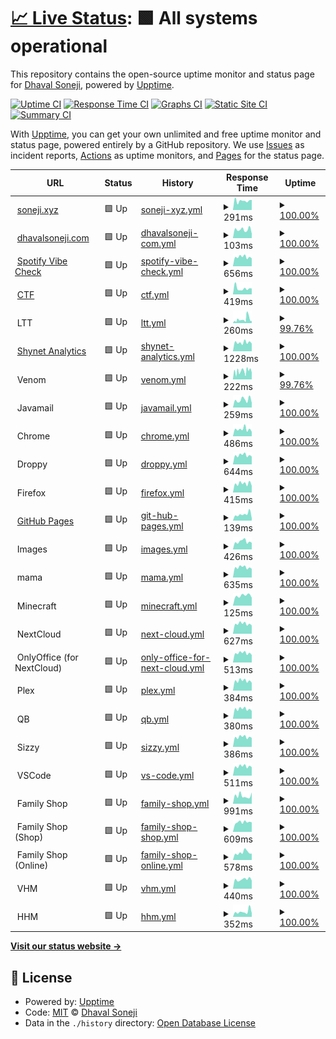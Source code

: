 # [📈 Live Status](https://uptime.soneji.xyz): <!--live status--> **🟩 All systems operational**

This repository contains the open-source uptime monitor and status page for [Dhaval Soneji](https://soneji.xyz), powered by [Upptime](https://github.com/upptime/upptime).

[![Uptime CI](https://github.com/soneji/upptime/workflows/Uptime%20CI/badge.svg)](https://github.com/soneji/uptime/actions?query=workflow%3A%22Uptime+CI%22)
[![Response Time CI](https://github.com/soneji/upptime/workflows/Response%20Time%20CI/badge.svg)](https://github.com/soneji/uptime/actions?query=workflow%3A%22Response+Time+CI%22)
[![Graphs CI](https://github.com/soneji/upptime/workflows/Graphs%20CI/badge.svg)](https://github.com/soneji/uptime/actions?query=workflow%3A%22Graphs+CI%22)
[![Static Site CI](https://github.com/soneji/upptime/workflows/Static%20Site%20CI/badge.svg)](https://github.com/soneji/uptime/actions?query=workflow%3A%22Static+Site+CI%22)
[![Summary CI](https://github.com/soneji/upptime/workflows/Summary%20CI/badge.svg)](https://github.com/soneji/uptime/actions?query=workflow%3A%22Summary+CI%22)

With [Upptime](https://upptime.js.org), you can get your own unlimited and free uptime monitor and status page, powered entirely by a GitHub repository. We use [Issues](https://github.com/soneji/upptime/issues) as incident reports, [Actions](https://github.com/soneji/upptime/actions) as uptime monitors, and [Pages](https://uptime.soneji.xyz) for the status page.

<!--start: status pages-->
<!-- This summary is generated by Upptime (https://github.com/upptime/upptime) -->
<!-- Do not edit this manually, your changes will be overwritten -->
<!-- prettier-ignore -->
| URL | Status | History | Response Time | Uptime |
| --- | ------ | ------- | ------------- | ------ |
| <img alt="" src="https://favicons.githubusercontent.com/null" height="13"> [soneji.xyz](soneji.xyz) | 🟩 Up | [soneji-xyz.yml](https://github.com/soneji/uptime/commits/HEAD/history/soneji-xyz.yml) | <details><summary><img alt="Response time graph" src="./graphs/soneji-xyz/response-time-week.png" height="20"> 291ms</summary><br><a href="https://uptime.soneji.xyz/history/soneji-xyz"><img alt="Response time 282" src="https://img.shields.io/endpoint?url=https%3A%2F%2Fraw.githubusercontent.com%2Fsoneji%2Fuptime%2FHEAD%2Fapi%2Fsoneji-xyz%2Fresponse-time.json"></a><br><a href="https://uptime.soneji.xyz/history/soneji-xyz"><img alt="24-hour response time 318" src="https://img.shields.io/endpoint?url=https%3A%2F%2Fraw.githubusercontent.com%2Fsoneji%2Fuptime%2FHEAD%2Fapi%2Fsoneji-xyz%2Fresponse-time-day.json"></a><br><a href="https://uptime.soneji.xyz/history/soneji-xyz"><img alt="7-day response time 291" src="https://img.shields.io/endpoint?url=https%3A%2F%2Fraw.githubusercontent.com%2Fsoneji%2Fuptime%2FHEAD%2Fapi%2Fsoneji-xyz%2Fresponse-time-week.json"></a><br><a href="https://uptime.soneji.xyz/history/soneji-xyz"><img alt="30-day response time 299" src="https://img.shields.io/endpoint?url=https%3A%2F%2Fraw.githubusercontent.com%2Fsoneji%2Fuptime%2FHEAD%2Fapi%2Fsoneji-xyz%2Fresponse-time-month.json"></a><br><a href="https://uptime.soneji.xyz/history/soneji-xyz"><img alt="1-year response time 282" src="https://img.shields.io/endpoint?url=https%3A%2F%2Fraw.githubusercontent.com%2Fsoneji%2Fuptime%2FHEAD%2Fapi%2Fsoneji-xyz%2Fresponse-time-year.json"></a></details> | <details><summary><a href="https://uptime.soneji.xyz/history/soneji-xyz">100.00%</a></summary><a href="https://uptime.soneji.xyz/history/soneji-xyz"><img alt="All-time uptime 99.99%" src="https://img.shields.io/endpoint?url=https%3A%2F%2Fraw.githubusercontent.com%2Fsoneji%2Fuptime%2FHEAD%2Fapi%2Fsoneji-xyz%2Fuptime.json"></a><br><a href="https://uptime.soneji.xyz/history/soneji-xyz"><img alt="24-hour uptime 100.00%" src="https://img.shields.io/endpoint?url=https%3A%2F%2Fraw.githubusercontent.com%2Fsoneji%2Fuptime%2FHEAD%2Fapi%2Fsoneji-xyz%2Fuptime-day.json"></a><br><a href="https://uptime.soneji.xyz/history/soneji-xyz"><img alt="7-day uptime 100.00%" src="https://img.shields.io/endpoint?url=https%3A%2F%2Fraw.githubusercontent.com%2Fsoneji%2Fuptime%2FHEAD%2Fapi%2Fsoneji-xyz%2Fuptime-week.json"></a><br><a href="https://uptime.soneji.xyz/history/soneji-xyz"><img alt="30-day uptime 100.00%" src="https://img.shields.io/endpoint?url=https%3A%2F%2Fraw.githubusercontent.com%2Fsoneji%2Fuptime%2FHEAD%2Fapi%2Fsoneji-xyz%2Fuptime-month.json"></a><br><a href="https://uptime.soneji.xyz/history/soneji-xyz"><img alt="1-year uptime 99.99%" src="https://img.shields.io/endpoint?url=https%3A%2F%2Fraw.githubusercontent.com%2Fsoneji%2Fuptime%2FHEAD%2Fapi%2Fsoneji-xyz%2Fuptime-year.json"></a></details>
| <img alt="" src="https://favicons.githubusercontent.com/null" height="13"> [dhavalsoneji.com](dhavalsoneji.com) | 🟩 Up | [dhavalsoneji-com.yml](https://github.com/soneji/uptime/commits/HEAD/history/dhavalsoneji-com.yml) | <details><summary><img alt="Response time graph" src="./graphs/dhavalsoneji-com/response-time-week.png" height="20"> 103ms</summary><br><a href="https://uptime.soneji.xyz/history/dhavalsoneji-com"><img alt="Response time 109" src="https://img.shields.io/endpoint?url=https%3A%2F%2Fraw.githubusercontent.com%2Fsoneji%2Fuptime%2FHEAD%2Fapi%2Fdhavalsoneji-com%2Fresponse-time.json"></a><br><a href="https://uptime.soneji.xyz/history/dhavalsoneji-com"><img alt="24-hour response time 54" src="https://img.shields.io/endpoint?url=https%3A%2F%2Fraw.githubusercontent.com%2Fsoneji%2Fuptime%2FHEAD%2Fapi%2Fdhavalsoneji-com%2Fresponse-time-day.json"></a><br><a href="https://uptime.soneji.xyz/history/dhavalsoneji-com"><img alt="7-day response time 103" src="https://img.shields.io/endpoint?url=https%3A%2F%2Fraw.githubusercontent.com%2Fsoneji%2Fuptime%2FHEAD%2Fapi%2Fdhavalsoneji-com%2Fresponse-time-week.json"></a><br><a href="https://uptime.soneji.xyz/history/dhavalsoneji-com"><img alt="30-day response time 99" src="https://img.shields.io/endpoint?url=https%3A%2F%2Fraw.githubusercontent.com%2Fsoneji%2Fuptime%2FHEAD%2Fapi%2Fdhavalsoneji-com%2Fresponse-time-month.json"></a><br><a href="https://uptime.soneji.xyz/history/dhavalsoneji-com"><img alt="1-year response time 109" src="https://img.shields.io/endpoint?url=https%3A%2F%2Fraw.githubusercontent.com%2Fsoneji%2Fuptime%2FHEAD%2Fapi%2Fdhavalsoneji-com%2Fresponse-time-year.json"></a></details> | <details><summary><a href="https://uptime.soneji.xyz/history/dhavalsoneji-com">100.00%</a></summary><a href="https://uptime.soneji.xyz/history/dhavalsoneji-com"><img alt="All-time uptime 99.99%" src="https://img.shields.io/endpoint?url=https%3A%2F%2Fraw.githubusercontent.com%2Fsoneji%2Fuptime%2FHEAD%2Fapi%2Fdhavalsoneji-com%2Fuptime.json"></a><br><a href="https://uptime.soneji.xyz/history/dhavalsoneji-com"><img alt="24-hour uptime 100.00%" src="https://img.shields.io/endpoint?url=https%3A%2F%2Fraw.githubusercontent.com%2Fsoneji%2Fuptime%2FHEAD%2Fapi%2Fdhavalsoneji-com%2Fuptime-day.json"></a><br><a href="https://uptime.soneji.xyz/history/dhavalsoneji-com"><img alt="7-day uptime 100.00%" src="https://img.shields.io/endpoint?url=https%3A%2F%2Fraw.githubusercontent.com%2Fsoneji%2Fuptime%2FHEAD%2Fapi%2Fdhavalsoneji-com%2Fuptime-week.json"></a><br><a href="https://uptime.soneji.xyz/history/dhavalsoneji-com"><img alt="30-day uptime 100.00%" src="https://img.shields.io/endpoint?url=https%3A%2F%2Fraw.githubusercontent.com%2Fsoneji%2Fuptime%2FHEAD%2Fapi%2Fdhavalsoneji-com%2Fuptime-month.json"></a><br><a href="https://uptime.soneji.xyz/history/dhavalsoneji-com"><img alt="1-year uptime 99.99%" src="https://img.shields.io/endpoint?url=https%3A%2F%2Fraw.githubusercontent.com%2Fsoneji%2Fuptime%2FHEAD%2Fapi%2Fdhavalsoneji-com%2Fuptime-year.json"></a></details>
| <img alt="" src="https://favicons.githubusercontent.com/null" height="13"> [Spotify Vibe Check](spotify-vibe-check.soneji.xyz) | 🟩 Up | [spotify-vibe-check.yml](https://github.com/soneji/uptime/commits/HEAD/history/spotify-vibe-check.yml) | <details><summary><img alt="Response time graph" src="./graphs/spotify-vibe-check/response-time-week.png" height="20"> 656ms</summary><br><a href="https://uptime.soneji.xyz/history/spotify-vibe-check"><img alt="Response time 596" src="https://img.shields.io/endpoint?url=https%3A%2F%2Fraw.githubusercontent.com%2Fsoneji%2Fuptime%2FHEAD%2Fapi%2Fspotify-vibe-check%2Fresponse-time.json"></a><br><a href="https://uptime.soneji.xyz/history/spotify-vibe-check"><img alt="24-hour response time 556" src="https://img.shields.io/endpoint?url=https%3A%2F%2Fraw.githubusercontent.com%2Fsoneji%2Fuptime%2FHEAD%2Fapi%2Fspotify-vibe-check%2Fresponse-time-day.json"></a><br><a href="https://uptime.soneji.xyz/history/spotify-vibe-check"><img alt="7-day response time 656" src="https://img.shields.io/endpoint?url=https%3A%2F%2Fraw.githubusercontent.com%2Fsoneji%2Fuptime%2FHEAD%2Fapi%2Fspotify-vibe-check%2Fresponse-time-week.json"></a><br><a href="https://uptime.soneji.xyz/history/spotify-vibe-check"><img alt="30-day response time 617" src="https://img.shields.io/endpoint?url=https%3A%2F%2Fraw.githubusercontent.com%2Fsoneji%2Fuptime%2FHEAD%2Fapi%2Fspotify-vibe-check%2Fresponse-time-month.json"></a><br><a href="https://uptime.soneji.xyz/history/spotify-vibe-check"><img alt="1-year response time 596" src="https://img.shields.io/endpoint?url=https%3A%2F%2Fraw.githubusercontent.com%2Fsoneji%2Fuptime%2FHEAD%2Fapi%2Fspotify-vibe-check%2Fresponse-time-year.json"></a></details> | <details><summary><a href="https://uptime.soneji.xyz/history/spotify-vibe-check">100.00%</a></summary><a href="https://uptime.soneji.xyz/history/spotify-vibe-check"><img alt="All-time uptime 100.00%" src="https://img.shields.io/endpoint?url=https%3A%2F%2Fraw.githubusercontent.com%2Fsoneji%2Fuptime%2FHEAD%2Fapi%2Fspotify-vibe-check%2Fuptime.json"></a><br><a href="https://uptime.soneji.xyz/history/spotify-vibe-check"><img alt="24-hour uptime 100.00%" src="https://img.shields.io/endpoint?url=https%3A%2F%2Fraw.githubusercontent.com%2Fsoneji%2Fuptime%2FHEAD%2Fapi%2Fspotify-vibe-check%2Fuptime-day.json"></a><br><a href="https://uptime.soneji.xyz/history/spotify-vibe-check"><img alt="7-day uptime 100.00%" src="https://img.shields.io/endpoint?url=https%3A%2F%2Fraw.githubusercontent.com%2Fsoneji%2Fuptime%2FHEAD%2Fapi%2Fspotify-vibe-check%2Fuptime-week.json"></a><br><a href="https://uptime.soneji.xyz/history/spotify-vibe-check"><img alt="30-day uptime 100.00%" src="https://img.shields.io/endpoint?url=https%3A%2F%2Fraw.githubusercontent.com%2Fsoneji%2Fuptime%2FHEAD%2Fapi%2Fspotify-vibe-check%2Fuptime-month.json"></a><br><a href="https://uptime.soneji.xyz/history/spotify-vibe-check"><img alt="1-year uptime 100.00%" src="https://img.shields.io/endpoint?url=https%3A%2F%2Fraw.githubusercontent.com%2Fsoneji%2Fuptime%2FHEAD%2Fapi%2Fspotify-vibe-check%2Fuptime-year.json"></a></details>
| <img alt="" src="https://favicons.githubusercontent.com/piratecloud.tk" height="13"> [CTF](https://piratecloud.tk) | 🟩 Up | [ctf.yml](https://github.com/soneji/uptime/commits/HEAD/history/ctf.yml) | <details><summary><img alt="Response time graph" src="./graphs/ctf/response-time-week.png" height="20"> 419ms</summary><br><a href="https://uptime.soneji.xyz/history/ctf"><img alt="Response time 331" src="https://img.shields.io/endpoint?url=https%3A%2F%2Fraw.githubusercontent.com%2Fsoneji%2Fuptime%2FHEAD%2Fapi%2Fctf%2Fresponse-time.json"></a><br><a href="https://uptime.soneji.xyz/history/ctf"><img alt="24-hour response time 412" src="https://img.shields.io/endpoint?url=https%3A%2F%2Fraw.githubusercontent.com%2Fsoneji%2Fuptime%2FHEAD%2Fapi%2Fctf%2Fresponse-time-day.json"></a><br><a href="https://uptime.soneji.xyz/history/ctf"><img alt="7-day response time 419" src="https://img.shields.io/endpoint?url=https%3A%2F%2Fraw.githubusercontent.com%2Fsoneji%2Fuptime%2FHEAD%2Fapi%2Fctf%2Fresponse-time-week.json"></a><br><a href="https://uptime.soneji.xyz/history/ctf"><img alt="30-day response time 557" src="https://img.shields.io/endpoint?url=https%3A%2F%2Fraw.githubusercontent.com%2Fsoneji%2Fuptime%2FHEAD%2Fapi%2Fctf%2Fresponse-time-month.json"></a><br><a href="https://uptime.soneji.xyz/history/ctf"><img alt="1-year response time 331" src="https://img.shields.io/endpoint?url=https%3A%2F%2Fraw.githubusercontent.com%2Fsoneji%2Fuptime%2FHEAD%2Fapi%2Fctf%2Fresponse-time-year.json"></a></details> | <details><summary><a href="https://uptime.soneji.xyz/history/ctf">100.00%</a></summary><a href="https://uptime.soneji.xyz/history/ctf"><img alt="All-time uptime 99.98%" src="https://img.shields.io/endpoint?url=https%3A%2F%2Fraw.githubusercontent.com%2Fsoneji%2Fuptime%2FHEAD%2Fapi%2Fctf%2Fuptime.json"></a><br><a href="https://uptime.soneji.xyz/history/ctf"><img alt="24-hour uptime 100.00%" src="https://img.shields.io/endpoint?url=https%3A%2F%2Fraw.githubusercontent.com%2Fsoneji%2Fuptime%2FHEAD%2Fapi%2Fctf%2Fuptime-day.json"></a><br><a href="https://uptime.soneji.xyz/history/ctf"><img alt="7-day uptime 100.00%" src="https://img.shields.io/endpoint?url=https%3A%2F%2Fraw.githubusercontent.com%2Fsoneji%2Fuptime%2FHEAD%2Fapi%2Fctf%2Fuptime-week.json"></a><br><a href="https://uptime.soneji.xyz/history/ctf"><img alt="30-day uptime 99.88%" src="https://img.shields.io/endpoint?url=https%3A%2F%2Fraw.githubusercontent.com%2Fsoneji%2Fuptime%2FHEAD%2Fapi%2Fctf%2Fuptime-month.json"></a><br><a href="https://uptime.soneji.xyz/history/ctf"><img alt="1-year uptime 99.98%" src="https://img.shields.io/endpoint?url=https%3A%2F%2Fraw.githubusercontent.com%2Fsoneji%2Fuptime%2FHEAD%2Fapi%2Fctf%2Fuptime-year.json"></a></details>
| <img alt="" src="https://favicons.githubusercontent.com/null" height="13"> LTT | 🟩 Up | [ltt.yml](https://github.com/soneji/uptime/commits/HEAD/history/ltt.yml) | <details><summary><img alt="Response time graph" src="./graphs/ltt/response-time-week.png" height="20"> 260ms</summary><br><a href="https://uptime.soneji.xyz/history/ltt"><img alt="Response time 394" src="https://img.shields.io/endpoint?url=https%3A%2F%2Fraw.githubusercontent.com%2Fsoneji%2Fuptime%2FHEAD%2Fapi%2Fltt%2Fresponse-time.json"></a><br><a href="https://uptime.soneji.xyz/history/ltt"><img alt="24-hour response time 153" src="https://img.shields.io/endpoint?url=https%3A%2F%2Fraw.githubusercontent.com%2Fsoneji%2Fuptime%2FHEAD%2Fapi%2Fltt%2Fresponse-time-day.json"></a><br><a href="https://uptime.soneji.xyz/history/ltt"><img alt="7-day response time 260" src="https://img.shields.io/endpoint?url=https%3A%2F%2Fraw.githubusercontent.com%2Fsoneji%2Fuptime%2FHEAD%2Fapi%2Fltt%2Fresponse-time-week.json"></a><br><a href="https://uptime.soneji.xyz/history/ltt"><img alt="30-day response time 320" src="https://img.shields.io/endpoint?url=https%3A%2F%2Fraw.githubusercontent.com%2Fsoneji%2Fuptime%2FHEAD%2Fapi%2Fltt%2Fresponse-time-month.json"></a><br><a href="https://uptime.soneji.xyz/history/ltt"><img alt="1-year response time 394" src="https://img.shields.io/endpoint?url=https%3A%2F%2Fraw.githubusercontent.com%2Fsoneji%2Fuptime%2FHEAD%2Fapi%2Fltt%2Fresponse-time-year.json"></a></details> | <details><summary><a href="https://uptime.soneji.xyz/history/ltt">99.76%</a></summary><a href="https://uptime.soneji.xyz/history/ltt"><img alt="All-time uptime 99.97%" src="https://img.shields.io/endpoint?url=https%3A%2F%2Fraw.githubusercontent.com%2Fsoneji%2Fuptime%2FHEAD%2Fapi%2Fltt%2Fuptime.json"></a><br><a href="https://uptime.soneji.xyz/history/ltt"><img alt="24-hour uptime 100.00%" src="https://img.shields.io/endpoint?url=https%3A%2F%2Fraw.githubusercontent.com%2Fsoneji%2Fuptime%2FHEAD%2Fapi%2Fltt%2Fuptime-day.json"></a><br><a href="https://uptime.soneji.xyz/history/ltt"><img alt="7-day uptime 99.76%" src="https://img.shields.io/endpoint?url=https%3A%2F%2Fraw.githubusercontent.com%2Fsoneji%2Fuptime%2FHEAD%2Fapi%2Fltt%2Fuptime-week.json"></a><br><a href="https://uptime.soneji.xyz/history/ltt"><img alt="30-day uptime 99.95%" src="https://img.shields.io/endpoint?url=https%3A%2F%2Fraw.githubusercontent.com%2Fsoneji%2Fuptime%2FHEAD%2Fapi%2Fltt%2Fuptime-month.json"></a><br><a href="https://uptime.soneji.xyz/history/ltt"><img alt="1-year uptime 99.97%" src="https://img.shields.io/endpoint?url=https%3A%2F%2Fraw.githubusercontent.com%2Fsoneji%2Fuptime%2FHEAD%2Fapi%2Fltt%2Fuptime-year.json"></a></details>
| <img alt="" src="https://favicons.githubusercontent.com/shynetanalytics.com" height="13"> [Shynet Analytics](https://shynetanalytics.com) | 🟩 Up | [shynet-analytics.yml](https://github.com/soneji/uptime/commits/HEAD/history/shynet-analytics.yml) | <details><summary><img alt="Response time graph" src="./graphs/shynet-analytics/response-time-week.png" height="20"> 1228ms</summary><br><a href="https://uptime.soneji.xyz/history/shynet-analytics"><img alt="Response time 1084" src="https://img.shields.io/endpoint?url=https%3A%2F%2Fraw.githubusercontent.com%2Fsoneji%2Fuptime%2FHEAD%2Fapi%2Fshynet-analytics%2Fresponse-time.json"></a><br><a href="https://uptime.soneji.xyz/history/shynet-analytics"><img alt="24-hour response time 1074" src="https://img.shields.io/endpoint?url=https%3A%2F%2Fraw.githubusercontent.com%2Fsoneji%2Fuptime%2FHEAD%2Fapi%2Fshynet-analytics%2Fresponse-time-day.json"></a><br><a href="https://uptime.soneji.xyz/history/shynet-analytics"><img alt="7-day response time 1228" src="https://img.shields.io/endpoint?url=https%3A%2F%2Fraw.githubusercontent.com%2Fsoneji%2Fuptime%2FHEAD%2Fapi%2Fshynet-analytics%2Fresponse-time-week.json"></a><br><a href="https://uptime.soneji.xyz/history/shynet-analytics"><img alt="30-day response time 1133" src="https://img.shields.io/endpoint?url=https%3A%2F%2Fraw.githubusercontent.com%2Fsoneji%2Fuptime%2FHEAD%2Fapi%2Fshynet-analytics%2Fresponse-time-month.json"></a><br><a href="https://uptime.soneji.xyz/history/shynet-analytics"><img alt="1-year response time 1084" src="https://img.shields.io/endpoint?url=https%3A%2F%2Fraw.githubusercontent.com%2Fsoneji%2Fuptime%2FHEAD%2Fapi%2Fshynet-analytics%2Fresponse-time-year.json"></a></details> | <details><summary><a href="https://uptime.soneji.xyz/history/shynet-analytics">100.00%</a></summary><a href="https://uptime.soneji.xyz/history/shynet-analytics"><img alt="All-time uptime 99.95%" src="https://img.shields.io/endpoint?url=https%3A%2F%2Fraw.githubusercontent.com%2Fsoneji%2Fuptime%2FHEAD%2Fapi%2Fshynet-analytics%2Fuptime.json"></a><br><a href="https://uptime.soneji.xyz/history/shynet-analytics"><img alt="24-hour uptime 100.00%" src="https://img.shields.io/endpoint?url=https%3A%2F%2Fraw.githubusercontent.com%2Fsoneji%2Fuptime%2FHEAD%2Fapi%2Fshynet-analytics%2Fuptime-day.json"></a><br><a href="https://uptime.soneji.xyz/history/shynet-analytics"><img alt="7-day uptime 100.00%" src="https://img.shields.io/endpoint?url=https%3A%2F%2Fraw.githubusercontent.com%2Fsoneji%2Fuptime%2FHEAD%2Fapi%2Fshynet-analytics%2Fuptime-week.json"></a><br><a href="https://uptime.soneji.xyz/history/shynet-analytics"><img alt="30-day uptime 99.72%" src="https://img.shields.io/endpoint?url=https%3A%2F%2Fraw.githubusercontent.com%2Fsoneji%2Fuptime%2FHEAD%2Fapi%2Fshynet-analytics%2Fuptime-month.json"></a><br><a href="https://uptime.soneji.xyz/history/shynet-analytics"><img alt="1-year uptime 99.95%" src="https://img.shields.io/endpoint?url=https%3A%2F%2Fraw.githubusercontent.com%2Fsoneji%2Fuptime%2FHEAD%2Fapi%2Fshynet-analytics%2Fuptime-year.json"></a></details>
| <img alt="" src="https://favicons.githubusercontent.com/null" height="13"> Venom | 🟩 Up | [venom.yml](https://github.com/soneji/uptime/commits/HEAD/history/venom.yml) | <details><summary><img alt="Response time graph" src="./graphs/venom/response-time-week.png" height="20"> 222ms</summary><br><a href="https://uptime.soneji.xyz/history/venom"><img alt="Response time 188" src="https://img.shields.io/endpoint?url=https%3A%2F%2Fraw.githubusercontent.com%2Fsoneji%2Fuptime%2FHEAD%2Fapi%2Fvenom%2Fresponse-time.json"></a><br><a href="https://uptime.soneji.xyz/history/venom"><img alt="24-hour response time 188" src="https://img.shields.io/endpoint?url=https%3A%2F%2Fraw.githubusercontent.com%2Fsoneji%2Fuptime%2FHEAD%2Fapi%2Fvenom%2Fresponse-time-day.json"></a><br><a href="https://uptime.soneji.xyz/history/venom"><img alt="7-day response time 222" src="https://img.shields.io/endpoint?url=https%3A%2F%2Fraw.githubusercontent.com%2Fsoneji%2Fuptime%2FHEAD%2Fapi%2Fvenom%2Fresponse-time-week.json"></a><br><a href="https://uptime.soneji.xyz/history/venom"><img alt="30-day response time 221" src="https://img.shields.io/endpoint?url=https%3A%2F%2Fraw.githubusercontent.com%2Fsoneji%2Fuptime%2FHEAD%2Fapi%2Fvenom%2Fresponse-time-month.json"></a><br><a href="https://uptime.soneji.xyz/history/venom"><img alt="1-year response time 188" src="https://img.shields.io/endpoint?url=https%3A%2F%2Fraw.githubusercontent.com%2Fsoneji%2Fuptime%2FHEAD%2Fapi%2Fvenom%2Fresponse-time-year.json"></a></details> | <details><summary><a href="https://uptime.soneji.xyz/history/venom">99.76%</a></summary><a href="https://uptime.soneji.xyz/history/venom"><img alt="All-time uptime 99.99%" src="https://img.shields.io/endpoint?url=https%3A%2F%2Fraw.githubusercontent.com%2Fsoneji%2Fuptime%2FHEAD%2Fapi%2Fvenom%2Fuptime.json"></a><br><a href="https://uptime.soneji.xyz/history/venom"><img alt="24-hour uptime 100.00%" src="https://img.shields.io/endpoint?url=https%3A%2F%2Fraw.githubusercontent.com%2Fsoneji%2Fuptime%2FHEAD%2Fapi%2Fvenom%2Fuptime-day.json"></a><br><a href="https://uptime.soneji.xyz/history/venom"><img alt="7-day uptime 99.76%" src="https://img.shields.io/endpoint?url=https%3A%2F%2Fraw.githubusercontent.com%2Fsoneji%2Fuptime%2FHEAD%2Fapi%2Fvenom%2Fuptime-week.json"></a><br><a href="https://uptime.soneji.xyz/history/venom"><img alt="30-day uptime 99.95%" src="https://img.shields.io/endpoint?url=https%3A%2F%2Fraw.githubusercontent.com%2Fsoneji%2Fuptime%2FHEAD%2Fapi%2Fvenom%2Fuptime-month.json"></a><br><a href="https://uptime.soneji.xyz/history/venom"><img alt="1-year uptime 99.99%" src="https://img.shields.io/endpoint?url=https%3A%2F%2Fraw.githubusercontent.com%2Fsoneji%2Fuptime%2FHEAD%2Fapi%2Fvenom%2Fuptime-year.json"></a></details>
| <img alt="" src="https://favicons.githubusercontent.com/null" height="13"> Javamail | 🟩 Up | [javamail.yml](https://github.com/soneji/uptime/commits/HEAD/history/javamail.yml) | <details><summary><img alt="Response time graph" src="./graphs/javamail/response-time-week.png" height="20"> 259ms</summary><br><a href="https://uptime.soneji.xyz/history/javamail"><img alt="Response time 209" src="https://img.shields.io/endpoint?url=https%3A%2F%2Fraw.githubusercontent.com%2Fsoneji%2Fuptime%2FHEAD%2Fapi%2Fjavamail%2Fresponse-time.json"></a><br><a href="https://uptime.soneji.xyz/history/javamail"><img alt="24-hour response time 161" src="https://img.shields.io/endpoint?url=https%3A%2F%2Fraw.githubusercontent.com%2Fsoneji%2Fuptime%2FHEAD%2Fapi%2Fjavamail%2Fresponse-time-day.json"></a><br><a href="https://uptime.soneji.xyz/history/javamail"><img alt="7-day response time 259" src="https://img.shields.io/endpoint?url=https%3A%2F%2Fraw.githubusercontent.com%2Fsoneji%2Fuptime%2FHEAD%2Fapi%2Fjavamail%2Fresponse-time-week.json"></a><br><a href="https://uptime.soneji.xyz/history/javamail"><img alt="30-day response time 232" src="https://img.shields.io/endpoint?url=https%3A%2F%2Fraw.githubusercontent.com%2Fsoneji%2Fuptime%2FHEAD%2Fapi%2Fjavamail%2Fresponse-time-month.json"></a><br><a href="https://uptime.soneji.xyz/history/javamail"><img alt="1-year response time 209" src="https://img.shields.io/endpoint?url=https%3A%2F%2Fraw.githubusercontent.com%2Fsoneji%2Fuptime%2FHEAD%2Fapi%2Fjavamail%2Fresponse-time-year.json"></a></details> | <details><summary><a href="https://uptime.soneji.xyz/history/javamail">100.00%</a></summary><a href="https://uptime.soneji.xyz/history/javamail"><img alt="All-time uptime 100.00%" src="https://img.shields.io/endpoint?url=https%3A%2F%2Fraw.githubusercontent.com%2Fsoneji%2Fuptime%2FHEAD%2Fapi%2Fjavamail%2Fuptime.json"></a><br><a href="https://uptime.soneji.xyz/history/javamail"><img alt="24-hour uptime 100.00%" src="https://img.shields.io/endpoint?url=https%3A%2F%2Fraw.githubusercontent.com%2Fsoneji%2Fuptime%2FHEAD%2Fapi%2Fjavamail%2Fuptime-day.json"></a><br><a href="https://uptime.soneji.xyz/history/javamail"><img alt="7-day uptime 100.00%" src="https://img.shields.io/endpoint?url=https%3A%2F%2Fraw.githubusercontent.com%2Fsoneji%2Fuptime%2FHEAD%2Fapi%2Fjavamail%2Fuptime-week.json"></a><br><a href="https://uptime.soneji.xyz/history/javamail"><img alt="30-day uptime 100.00%" src="https://img.shields.io/endpoint?url=https%3A%2F%2Fraw.githubusercontent.com%2Fsoneji%2Fuptime%2FHEAD%2Fapi%2Fjavamail%2Fuptime-month.json"></a><br><a href="https://uptime.soneji.xyz/history/javamail"><img alt="1-year uptime 100.00%" src="https://img.shields.io/endpoint?url=https%3A%2F%2Fraw.githubusercontent.com%2Fsoneji%2Fuptime%2FHEAD%2Fapi%2Fjavamail%2Fuptime-year.json"></a></details>
| <img alt="" src="https://favicons.githubusercontent.com/null" height="13"> Chrome | 🟩 Up | [chrome.yml](https://github.com/soneji/uptime/commits/HEAD/history/chrome.yml) | <details><summary><img alt="Response time graph" src="./graphs/chrome/response-time-week.png" height="20"> 486ms</summary><br><a href="https://uptime.soneji.xyz/history/chrome"><img alt="Response time 416" src="https://img.shields.io/endpoint?url=https%3A%2F%2Fraw.githubusercontent.com%2Fsoneji%2Fuptime%2FHEAD%2Fapi%2Fchrome%2Fresponse-time.json"></a><br><a href="https://uptime.soneji.xyz/history/chrome"><img alt="24-hour response time 311" src="https://img.shields.io/endpoint?url=https%3A%2F%2Fraw.githubusercontent.com%2Fsoneji%2Fuptime%2FHEAD%2Fapi%2Fchrome%2Fresponse-time-day.json"></a><br><a href="https://uptime.soneji.xyz/history/chrome"><img alt="7-day response time 486" src="https://img.shields.io/endpoint?url=https%3A%2F%2Fraw.githubusercontent.com%2Fsoneji%2Fuptime%2FHEAD%2Fapi%2Fchrome%2Fresponse-time-week.json"></a><br><a href="https://uptime.soneji.xyz/history/chrome"><img alt="30-day response time 434" src="https://img.shields.io/endpoint?url=https%3A%2F%2Fraw.githubusercontent.com%2Fsoneji%2Fuptime%2FHEAD%2Fapi%2Fchrome%2Fresponse-time-month.json"></a><br><a href="https://uptime.soneji.xyz/history/chrome"><img alt="1-year response time 416" src="https://img.shields.io/endpoint?url=https%3A%2F%2Fraw.githubusercontent.com%2Fsoneji%2Fuptime%2FHEAD%2Fapi%2Fchrome%2Fresponse-time-year.json"></a></details> | <details><summary><a href="https://uptime.soneji.xyz/history/chrome">100.00%</a></summary><a href="https://uptime.soneji.xyz/history/chrome"><img alt="All-time uptime 100.00%" src="https://img.shields.io/endpoint?url=https%3A%2F%2Fraw.githubusercontent.com%2Fsoneji%2Fuptime%2FHEAD%2Fapi%2Fchrome%2Fuptime.json"></a><br><a href="https://uptime.soneji.xyz/history/chrome"><img alt="24-hour uptime 100.00%" src="https://img.shields.io/endpoint?url=https%3A%2F%2Fraw.githubusercontent.com%2Fsoneji%2Fuptime%2FHEAD%2Fapi%2Fchrome%2Fuptime-day.json"></a><br><a href="https://uptime.soneji.xyz/history/chrome"><img alt="7-day uptime 100.00%" src="https://img.shields.io/endpoint?url=https%3A%2F%2Fraw.githubusercontent.com%2Fsoneji%2Fuptime%2FHEAD%2Fapi%2Fchrome%2Fuptime-week.json"></a><br><a href="https://uptime.soneji.xyz/history/chrome"><img alt="30-day uptime 100.00%" src="https://img.shields.io/endpoint?url=https%3A%2F%2Fraw.githubusercontent.com%2Fsoneji%2Fuptime%2FHEAD%2Fapi%2Fchrome%2Fuptime-month.json"></a><br><a href="https://uptime.soneji.xyz/history/chrome"><img alt="1-year uptime 100.00%" src="https://img.shields.io/endpoint?url=https%3A%2F%2Fraw.githubusercontent.com%2Fsoneji%2Fuptime%2FHEAD%2Fapi%2Fchrome%2Fuptime-year.json"></a></details>
| <img alt="" src="https://favicons.githubusercontent.com/null" height="13"> Droppy | 🟩 Up | [droppy.yml](https://github.com/soneji/uptime/commits/HEAD/history/droppy.yml) | <details><summary><img alt="Response time graph" src="./graphs/droppy/response-time-week.png" height="20"> 644ms</summary><br><a href="https://uptime.soneji.xyz/history/droppy"><img alt="Response time 582" src="https://img.shields.io/endpoint?url=https%3A%2F%2Fraw.githubusercontent.com%2Fsoneji%2Fuptime%2FHEAD%2Fapi%2Fdroppy%2Fresponse-time.json"></a><br><a href="https://uptime.soneji.xyz/history/droppy"><img alt="24-hour response time 547" src="https://img.shields.io/endpoint?url=https%3A%2F%2Fraw.githubusercontent.com%2Fsoneji%2Fuptime%2FHEAD%2Fapi%2Fdroppy%2Fresponse-time-day.json"></a><br><a href="https://uptime.soneji.xyz/history/droppy"><img alt="7-day response time 644" src="https://img.shields.io/endpoint?url=https%3A%2F%2Fraw.githubusercontent.com%2Fsoneji%2Fuptime%2FHEAD%2Fapi%2Fdroppy%2Fresponse-time-week.json"></a><br><a href="https://uptime.soneji.xyz/history/droppy"><img alt="30-day response time 594" src="https://img.shields.io/endpoint?url=https%3A%2F%2Fraw.githubusercontent.com%2Fsoneji%2Fuptime%2FHEAD%2Fapi%2Fdroppy%2Fresponse-time-month.json"></a><br><a href="https://uptime.soneji.xyz/history/droppy"><img alt="1-year response time 582" src="https://img.shields.io/endpoint?url=https%3A%2F%2Fraw.githubusercontent.com%2Fsoneji%2Fuptime%2FHEAD%2Fapi%2Fdroppy%2Fresponse-time-year.json"></a></details> | <details><summary><a href="https://uptime.soneji.xyz/history/droppy">100.00%</a></summary><a href="https://uptime.soneji.xyz/history/droppy"><img alt="All-time uptime 100.00%" src="https://img.shields.io/endpoint?url=https%3A%2F%2Fraw.githubusercontent.com%2Fsoneji%2Fuptime%2FHEAD%2Fapi%2Fdroppy%2Fuptime.json"></a><br><a href="https://uptime.soneji.xyz/history/droppy"><img alt="24-hour uptime 100.00%" src="https://img.shields.io/endpoint?url=https%3A%2F%2Fraw.githubusercontent.com%2Fsoneji%2Fuptime%2FHEAD%2Fapi%2Fdroppy%2Fuptime-day.json"></a><br><a href="https://uptime.soneji.xyz/history/droppy"><img alt="7-day uptime 100.00%" src="https://img.shields.io/endpoint?url=https%3A%2F%2Fraw.githubusercontent.com%2Fsoneji%2Fuptime%2FHEAD%2Fapi%2Fdroppy%2Fuptime-week.json"></a><br><a href="https://uptime.soneji.xyz/history/droppy"><img alt="30-day uptime 100.00%" src="https://img.shields.io/endpoint?url=https%3A%2F%2Fraw.githubusercontent.com%2Fsoneji%2Fuptime%2FHEAD%2Fapi%2Fdroppy%2Fuptime-month.json"></a><br><a href="https://uptime.soneji.xyz/history/droppy"><img alt="1-year uptime 100.00%" src="https://img.shields.io/endpoint?url=https%3A%2F%2Fraw.githubusercontent.com%2Fsoneji%2Fuptime%2FHEAD%2Fapi%2Fdroppy%2Fuptime-year.json"></a></details>
| <img alt="" src="https://favicons.githubusercontent.com/null" height="13"> Firefox | 🟩 Up | [firefox.yml](https://github.com/soneji/uptime/commits/HEAD/history/firefox.yml) | <details><summary><img alt="Response time graph" src="./graphs/firefox/response-time-week.png" height="20"> 415ms</summary><br><a href="https://uptime.soneji.xyz/history/firefox"><img alt="Response time 402" src="https://img.shields.io/endpoint?url=https%3A%2F%2Fraw.githubusercontent.com%2Fsoneji%2Fuptime%2FHEAD%2Fapi%2Ffirefox%2Fresponse-time.json"></a><br><a href="https://uptime.soneji.xyz/history/firefox"><img alt="24-hour response time 312" src="https://img.shields.io/endpoint?url=https%3A%2F%2Fraw.githubusercontent.com%2Fsoneji%2Fuptime%2FHEAD%2Fapi%2Ffirefox%2Fresponse-time-day.json"></a><br><a href="https://uptime.soneji.xyz/history/firefox"><img alt="7-day response time 415" src="https://img.shields.io/endpoint?url=https%3A%2F%2Fraw.githubusercontent.com%2Fsoneji%2Fuptime%2FHEAD%2Fapi%2Ffirefox%2Fresponse-time-week.json"></a><br><a href="https://uptime.soneji.xyz/history/firefox"><img alt="30-day response time 391" src="https://img.shields.io/endpoint?url=https%3A%2F%2Fraw.githubusercontent.com%2Fsoneji%2Fuptime%2FHEAD%2Fapi%2Ffirefox%2Fresponse-time-month.json"></a><br><a href="https://uptime.soneji.xyz/history/firefox"><img alt="1-year response time 402" src="https://img.shields.io/endpoint?url=https%3A%2F%2Fraw.githubusercontent.com%2Fsoneji%2Fuptime%2FHEAD%2Fapi%2Ffirefox%2Fresponse-time-year.json"></a></details> | <details><summary><a href="https://uptime.soneji.xyz/history/firefox">100.00%</a></summary><a href="https://uptime.soneji.xyz/history/firefox"><img alt="All-time uptime 100.00%" src="https://img.shields.io/endpoint?url=https%3A%2F%2Fraw.githubusercontent.com%2Fsoneji%2Fuptime%2FHEAD%2Fapi%2Ffirefox%2Fuptime.json"></a><br><a href="https://uptime.soneji.xyz/history/firefox"><img alt="24-hour uptime 100.00%" src="https://img.shields.io/endpoint?url=https%3A%2F%2Fraw.githubusercontent.com%2Fsoneji%2Fuptime%2FHEAD%2Fapi%2Ffirefox%2Fuptime-day.json"></a><br><a href="https://uptime.soneji.xyz/history/firefox"><img alt="7-day uptime 100.00%" src="https://img.shields.io/endpoint?url=https%3A%2F%2Fraw.githubusercontent.com%2Fsoneji%2Fuptime%2FHEAD%2Fapi%2Ffirefox%2Fuptime-week.json"></a><br><a href="https://uptime.soneji.xyz/history/firefox"><img alt="30-day uptime 100.00%" src="https://img.shields.io/endpoint?url=https%3A%2F%2Fraw.githubusercontent.com%2Fsoneji%2Fuptime%2FHEAD%2Fapi%2Ffirefox%2Fuptime-month.json"></a><br><a href="https://uptime.soneji.xyz/history/firefox"><img alt="1-year uptime 100.00%" src="https://img.shields.io/endpoint?url=https%3A%2F%2Fraw.githubusercontent.com%2Fsoneji%2Fuptime%2FHEAD%2Fapi%2Ffirefox%2Fuptime-year.json"></a></details>
| <img alt="" src="https://favicons.githubusercontent.com/github.soneji.xyz" height="13"> [GitHub Pages](https://github.soneji.xyz) | 🟩 Up | [git-hub-pages.yml](https://github.com/soneji/uptime/commits/HEAD/history/git-hub-pages.yml) | <details><summary><img alt="Response time graph" src="./graphs/git-hub-pages/response-time-week.png" height="20"> 139ms</summary><br><a href="https://uptime.soneji.xyz/history/git-hub-pages"><img alt="Response time 104" src="https://img.shields.io/endpoint?url=https%3A%2F%2Fraw.githubusercontent.com%2Fsoneji%2Fuptime%2FHEAD%2Fapi%2Fgit-hub-pages%2Fresponse-time.json"></a><br><a href="https://uptime.soneji.xyz/history/git-hub-pages"><img alt="24-hour response time 51" src="https://img.shields.io/endpoint?url=https%3A%2F%2Fraw.githubusercontent.com%2Fsoneji%2Fuptime%2FHEAD%2Fapi%2Fgit-hub-pages%2Fresponse-time-day.json"></a><br><a href="https://uptime.soneji.xyz/history/git-hub-pages"><img alt="7-day response time 139" src="https://img.shields.io/endpoint?url=https%3A%2F%2Fraw.githubusercontent.com%2Fsoneji%2Fuptime%2FHEAD%2Fapi%2Fgit-hub-pages%2Fresponse-time-week.json"></a><br><a href="https://uptime.soneji.xyz/history/git-hub-pages"><img alt="30-day response time 108" src="https://img.shields.io/endpoint?url=https%3A%2F%2Fraw.githubusercontent.com%2Fsoneji%2Fuptime%2FHEAD%2Fapi%2Fgit-hub-pages%2Fresponse-time-month.json"></a><br><a href="https://uptime.soneji.xyz/history/git-hub-pages"><img alt="1-year response time 104" src="https://img.shields.io/endpoint?url=https%3A%2F%2Fraw.githubusercontent.com%2Fsoneji%2Fuptime%2FHEAD%2Fapi%2Fgit-hub-pages%2Fresponse-time-year.json"></a></details> | <details><summary><a href="https://uptime.soneji.xyz/history/git-hub-pages">100.00%</a></summary><a href="https://uptime.soneji.xyz/history/git-hub-pages"><img alt="All-time uptime 100.00%" src="https://img.shields.io/endpoint?url=https%3A%2F%2Fraw.githubusercontent.com%2Fsoneji%2Fuptime%2FHEAD%2Fapi%2Fgit-hub-pages%2Fuptime.json"></a><br><a href="https://uptime.soneji.xyz/history/git-hub-pages"><img alt="24-hour uptime 100.00%" src="https://img.shields.io/endpoint?url=https%3A%2F%2Fraw.githubusercontent.com%2Fsoneji%2Fuptime%2FHEAD%2Fapi%2Fgit-hub-pages%2Fuptime-day.json"></a><br><a href="https://uptime.soneji.xyz/history/git-hub-pages"><img alt="7-day uptime 100.00%" src="https://img.shields.io/endpoint?url=https%3A%2F%2Fraw.githubusercontent.com%2Fsoneji%2Fuptime%2FHEAD%2Fapi%2Fgit-hub-pages%2Fuptime-week.json"></a><br><a href="https://uptime.soneji.xyz/history/git-hub-pages"><img alt="30-day uptime 100.00%" src="https://img.shields.io/endpoint?url=https%3A%2F%2Fraw.githubusercontent.com%2Fsoneji%2Fuptime%2FHEAD%2Fapi%2Fgit-hub-pages%2Fuptime-month.json"></a><br><a href="https://uptime.soneji.xyz/history/git-hub-pages"><img alt="1-year uptime 100.00%" src="https://img.shields.io/endpoint?url=https%3A%2F%2Fraw.githubusercontent.com%2Fsoneji%2Fuptime%2FHEAD%2Fapi%2Fgit-hub-pages%2Fuptime-year.json"></a></details>
| <img alt="" src="https://favicons.githubusercontent.com/null" height="13"> Images | 🟩 Up | [images.yml](https://github.com/soneji/uptime/commits/HEAD/history/images.yml) | <details><summary><img alt="Response time graph" src="./graphs/images/response-time-week.png" height="20"> 426ms</summary><br><a href="https://uptime.soneji.xyz/history/images"><img alt="Response time 385" src="https://img.shields.io/endpoint?url=https%3A%2F%2Fraw.githubusercontent.com%2Fsoneji%2Fuptime%2FHEAD%2Fapi%2Fimages%2Fresponse-time.json"></a><br><a href="https://uptime.soneji.xyz/history/images"><img alt="24-hour response time 359" src="https://img.shields.io/endpoint?url=https%3A%2F%2Fraw.githubusercontent.com%2Fsoneji%2Fuptime%2FHEAD%2Fapi%2Fimages%2Fresponse-time-day.json"></a><br><a href="https://uptime.soneji.xyz/history/images"><img alt="7-day response time 426" src="https://img.shields.io/endpoint?url=https%3A%2F%2Fraw.githubusercontent.com%2Fsoneji%2Fuptime%2FHEAD%2Fapi%2Fimages%2Fresponse-time-week.json"></a><br><a href="https://uptime.soneji.xyz/history/images"><img alt="30-day response time 398" src="https://img.shields.io/endpoint?url=https%3A%2F%2Fraw.githubusercontent.com%2Fsoneji%2Fuptime%2FHEAD%2Fapi%2Fimages%2Fresponse-time-month.json"></a><br><a href="https://uptime.soneji.xyz/history/images"><img alt="1-year response time 385" src="https://img.shields.io/endpoint?url=https%3A%2F%2Fraw.githubusercontent.com%2Fsoneji%2Fuptime%2FHEAD%2Fapi%2Fimages%2Fresponse-time-year.json"></a></details> | <details><summary><a href="https://uptime.soneji.xyz/history/images">100.00%</a></summary><a href="https://uptime.soneji.xyz/history/images"><img alt="All-time uptime 100.00%" src="https://img.shields.io/endpoint?url=https%3A%2F%2Fraw.githubusercontent.com%2Fsoneji%2Fuptime%2FHEAD%2Fapi%2Fimages%2Fuptime.json"></a><br><a href="https://uptime.soneji.xyz/history/images"><img alt="24-hour uptime 100.00%" src="https://img.shields.io/endpoint?url=https%3A%2F%2Fraw.githubusercontent.com%2Fsoneji%2Fuptime%2FHEAD%2Fapi%2Fimages%2Fuptime-day.json"></a><br><a href="https://uptime.soneji.xyz/history/images"><img alt="7-day uptime 100.00%" src="https://img.shields.io/endpoint?url=https%3A%2F%2Fraw.githubusercontent.com%2Fsoneji%2Fuptime%2FHEAD%2Fapi%2Fimages%2Fuptime-week.json"></a><br><a href="https://uptime.soneji.xyz/history/images"><img alt="30-day uptime 100.00%" src="https://img.shields.io/endpoint?url=https%3A%2F%2Fraw.githubusercontent.com%2Fsoneji%2Fuptime%2FHEAD%2Fapi%2Fimages%2Fuptime-month.json"></a><br><a href="https://uptime.soneji.xyz/history/images"><img alt="1-year uptime 100.00%" src="https://img.shields.io/endpoint?url=https%3A%2F%2Fraw.githubusercontent.com%2Fsoneji%2Fuptime%2FHEAD%2Fapi%2Fimages%2Fuptime-year.json"></a></details>
| <img alt="" src="https://favicons.githubusercontent.com/null" height="13"> mama | 🟩 Up | [mama.yml](https://github.com/soneji/uptime/commits/HEAD/history/mama.yml) | <details><summary><img alt="Response time graph" src="./graphs/mama/response-time-week.png" height="20"> 635ms</summary><br><a href="https://uptime.soneji.xyz/history/mama"><img alt="Response time 570" src="https://img.shields.io/endpoint?url=https%3A%2F%2Fraw.githubusercontent.com%2Fsoneji%2Fuptime%2FHEAD%2Fapi%2Fmama%2Fresponse-time.json"></a><br><a href="https://uptime.soneji.xyz/history/mama"><img alt="24-hour response time 551" src="https://img.shields.io/endpoint?url=https%3A%2F%2Fraw.githubusercontent.com%2Fsoneji%2Fuptime%2FHEAD%2Fapi%2Fmama%2Fresponse-time-day.json"></a><br><a href="https://uptime.soneji.xyz/history/mama"><img alt="7-day response time 635" src="https://img.shields.io/endpoint?url=https%3A%2F%2Fraw.githubusercontent.com%2Fsoneji%2Fuptime%2FHEAD%2Fapi%2Fmama%2Fresponse-time-week.json"></a><br><a href="https://uptime.soneji.xyz/history/mama"><img alt="30-day response time 584" src="https://img.shields.io/endpoint?url=https%3A%2F%2Fraw.githubusercontent.com%2Fsoneji%2Fuptime%2FHEAD%2Fapi%2Fmama%2Fresponse-time-month.json"></a><br><a href="https://uptime.soneji.xyz/history/mama"><img alt="1-year response time 570" src="https://img.shields.io/endpoint?url=https%3A%2F%2Fraw.githubusercontent.com%2Fsoneji%2Fuptime%2FHEAD%2Fapi%2Fmama%2Fresponse-time-year.json"></a></details> | <details><summary><a href="https://uptime.soneji.xyz/history/mama">100.00%</a></summary><a href="https://uptime.soneji.xyz/history/mama"><img alt="All-time uptime 100.00%" src="https://img.shields.io/endpoint?url=https%3A%2F%2Fraw.githubusercontent.com%2Fsoneji%2Fuptime%2FHEAD%2Fapi%2Fmama%2Fuptime.json"></a><br><a href="https://uptime.soneji.xyz/history/mama"><img alt="24-hour uptime 100.00%" src="https://img.shields.io/endpoint?url=https%3A%2F%2Fraw.githubusercontent.com%2Fsoneji%2Fuptime%2FHEAD%2Fapi%2Fmama%2Fuptime-day.json"></a><br><a href="https://uptime.soneji.xyz/history/mama"><img alt="7-day uptime 100.00%" src="https://img.shields.io/endpoint?url=https%3A%2F%2Fraw.githubusercontent.com%2Fsoneji%2Fuptime%2FHEAD%2Fapi%2Fmama%2Fuptime-week.json"></a><br><a href="https://uptime.soneji.xyz/history/mama"><img alt="30-day uptime 100.00%" src="https://img.shields.io/endpoint?url=https%3A%2F%2Fraw.githubusercontent.com%2Fsoneji%2Fuptime%2FHEAD%2Fapi%2Fmama%2Fuptime-month.json"></a><br><a href="https://uptime.soneji.xyz/history/mama"><img alt="1-year uptime 100.00%" src="https://img.shields.io/endpoint?url=https%3A%2F%2Fraw.githubusercontent.com%2Fsoneji%2Fuptime%2FHEAD%2Fapi%2Fmama%2Fuptime-year.json"></a></details>
| <img alt="" src="https://favicons.githubusercontent.com/null" height="13"> Minecraft | 🟩 Up | [minecraft.yml](https://github.com/soneji/uptime/commits/HEAD/history/minecraft.yml) | <details><summary><img alt="Response time graph" src="./graphs/minecraft/response-time-week.png" height="20"> 125ms</summary><br><a href="https://uptime.soneji.xyz/history/minecraft"><img alt="Response time 107" src="https://img.shields.io/endpoint?url=https%3A%2F%2Fraw.githubusercontent.com%2Fsoneji%2Fuptime%2FHEAD%2Fapi%2Fminecraft%2Fresponse-time.json"></a><br><a href="https://uptime.soneji.xyz/history/minecraft"><img alt="24-hour response time 100" src="https://img.shields.io/endpoint?url=https%3A%2F%2Fraw.githubusercontent.com%2Fsoneji%2Fuptime%2FHEAD%2Fapi%2Fminecraft%2Fresponse-time-day.json"></a><br><a href="https://uptime.soneji.xyz/history/minecraft"><img alt="7-day response time 125" src="https://img.shields.io/endpoint?url=https%3A%2F%2Fraw.githubusercontent.com%2Fsoneji%2Fuptime%2FHEAD%2Fapi%2Fminecraft%2Fresponse-time-week.json"></a><br><a href="https://uptime.soneji.xyz/history/minecraft"><img alt="30-day response time 113" src="https://img.shields.io/endpoint?url=https%3A%2F%2Fraw.githubusercontent.com%2Fsoneji%2Fuptime%2FHEAD%2Fapi%2Fminecraft%2Fresponse-time-month.json"></a><br><a href="https://uptime.soneji.xyz/history/minecraft"><img alt="1-year response time 107" src="https://img.shields.io/endpoint?url=https%3A%2F%2Fraw.githubusercontent.com%2Fsoneji%2Fuptime%2FHEAD%2Fapi%2Fminecraft%2Fresponse-time-year.json"></a></details> | <details><summary><a href="https://uptime.soneji.xyz/history/minecraft">100.00%</a></summary><a href="https://uptime.soneji.xyz/history/minecraft"><img alt="All-time uptime 100.00%" src="https://img.shields.io/endpoint?url=https%3A%2F%2Fraw.githubusercontent.com%2Fsoneji%2Fuptime%2FHEAD%2Fapi%2Fminecraft%2Fuptime.json"></a><br><a href="https://uptime.soneji.xyz/history/minecraft"><img alt="24-hour uptime 100.00%" src="https://img.shields.io/endpoint?url=https%3A%2F%2Fraw.githubusercontent.com%2Fsoneji%2Fuptime%2FHEAD%2Fapi%2Fminecraft%2Fuptime-day.json"></a><br><a href="https://uptime.soneji.xyz/history/minecraft"><img alt="7-day uptime 100.00%" src="https://img.shields.io/endpoint?url=https%3A%2F%2Fraw.githubusercontent.com%2Fsoneji%2Fuptime%2FHEAD%2Fapi%2Fminecraft%2Fuptime-week.json"></a><br><a href="https://uptime.soneji.xyz/history/minecraft"><img alt="30-day uptime 100.00%" src="https://img.shields.io/endpoint?url=https%3A%2F%2Fraw.githubusercontent.com%2Fsoneji%2Fuptime%2FHEAD%2Fapi%2Fminecraft%2Fuptime-month.json"></a><br><a href="https://uptime.soneji.xyz/history/minecraft"><img alt="1-year uptime 100.00%" src="https://img.shields.io/endpoint?url=https%3A%2F%2Fraw.githubusercontent.com%2Fsoneji%2Fuptime%2FHEAD%2Fapi%2Fminecraft%2Fuptime-year.json"></a></details>
| <img alt="" src="https://favicons.githubusercontent.com/null" height="13"> NextCloud | 🟩 Up | [next-cloud.yml](https://github.com/soneji/uptime/commits/HEAD/history/next-cloud.yml) | <details><summary><img alt="Response time graph" src="./graphs/next-cloud/response-time-week.png" height="20"> 627ms</summary><br><a href="https://uptime.soneji.xyz/history/next-cloud"><img alt="Response time 551" src="https://img.shields.io/endpoint?url=https%3A%2F%2Fraw.githubusercontent.com%2Fsoneji%2Fuptime%2FHEAD%2Fapi%2Fnext-cloud%2Fresponse-time.json"></a><br><a href="https://uptime.soneji.xyz/history/next-cloud"><img alt="24-hour response time 521" src="https://img.shields.io/endpoint?url=https%3A%2F%2Fraw.githubusercontent.com%2Fsoneji%2Fuptime%2FHEAD%2Fapi%2Fnext-cloud%2Fresponse-time-day.json"></a><br><a href="https://uptime.soneji.xyz/history/next-cloud"><img alt="7-day response time 627" src="https://img.shields.io/endpoint?url=https%3A%2F%2Fraw.githubusercontent.com%2Fsoneji%2Fuptime%2FHEAD%2Fapi%2Fnext-cloud%2Fresponse-time-week.json"></a><br><a href="https://uptime.soneji.xyz/history/next-cloud"><img alt="30-day response time 582" src="https://img.shields.io/endpoint?url=https%3A%2F%2Fraw.githubusercontent.com%2Fsoneji%2Fuptime%2FHEAD%2Fapi%2Fnext-cloud%2Fresponse-time-month.json"></a><br><a href="https://uptime.soneji.xyz/history/next-cloud"><img alt="1-year response time 551" src="https://img.shields.io/endpoint?url=https%3A%2F%2Fraw.githubusercontent.com%2Fsoneji%2Fuptime%2FHEAD%2Fapi%2Fnext-cloud%2Fresponse-time-year.json"></a></details> | <details><summary><a href="https://uptime.soneji.xyz/history/next-cloud">100.00%</a></summary><a href="https://uptime.soneji.xyz/history/next-cloud"><img alt="All-time uptime 100.00%" src="https://img.shields.io/endpoint?url=https%3A%2F%2Fraw.githubusercontent.com%2Fsoneji%2Fuptime%2FHEAD%2Fapi%2Fnext-cloud%2Fuptime.json"></a><br><a href="https://uptime.soneji.xyz/history/next-cloud"><img alt="24-hour uptime 100.00%" src="https://img.shields.io/endpoint?url=https%3A%2F%2Fraw.githubusercontent.com%2Fsoneji%2Fuptime%2FHEAD%2Fapi%2Fnext-cloud%2Fuptime-day.json"></a><br><a href="https://uptime.soneji.xyz/history/next-cloud"><img alt="7-day uptime 100.00%" src="https://img.shields.io/endpoint?url=https%3A%2F%2Fraw.githubusercontent.com%2Fsoneji%2Fuptime%2FHEAD%2Fapi%2Fnext-cloud%2Fuptime-week.json"></a><br><a href="https://uptime.soneji.xyz/history/next-cloud"><img alt="30-day uptime 100.00%" src="https://img.shields.io/endpoint?url=https%3A%2F%2Fraw.githubusercontent.com%2Fsoneji%2Fuptime%2FHEAD%2Fapi%2Fnext-cloud%2Fuptime-month.json"></a><br><a href="https://uptime.soneji.xyz/history/next-cloud"><img alt="1-year uptime 100.00%" src="https://img.shields.io/endpoint?url=https%3A%2F%2Fraw.githubusercontent.com%2Fsoneji%2Fuptime%2FHEAD%2Fapi%2Fnext-cloud%2Fuptime-year.json"></a></details>
| <img alt="" src="https://favicons.githubusercontent.com/null" height="13"> OnlyOffice (for NextCloud) | 🟩 Up | [only-office-for-next-cloud.yml](https://github.com/soneji/uptime/commits/HEAD/history/only-office-for-next-cloud.yml) | <details><summary><img alt="Response time graph" src="./graphs/only-office-for-next-cloud/response-time-week.png" height="20"> 513ms</summary><br><a href="https://uptime.soneji.xyz/history/only-office-for-next-cloud"><img alt="Response time 470" src="https://img.shields.io/endpoint?url=https%3A%2F%2Fraw.githubusercontent.com%2Fsoneji%2Fuptime%2FHEAD%2Fapi%2Fonly-office-for-next-cloud%2Fresponse-time.json"></a><br><a href="https://uptime.soneji.xyz/history/only-office-for-next-cloud"><img alt="24-hour response time 407" src="https://img.shields.io/endpoint?url=https%3A%2F%2Fraw.githubusercontent.com%2Fsoneji%2Fuptime%2FHEAD%2Fapi%2Fonly-office-for-next-cloud%2Fresponse-time-day.json"></a><br><a href="https://uptime.soneji.xyz/history/only-office-for-next-cloud"><img alt="7-day response time 513" src="https://img.shields.io/endpoint?url=https%3A%2F%2Fraw.githubusercontent.com%2Fsoneji%2Fuptime%2FHEAD%2Fapi%2Fonly-office-for-next-cloud%2Fresponse-time-week.json"></a><br><a href="https://uptime.soneji.xyz/history/only-office-for-next-cloud"><img alt="30-day response time 467" src="https://img.shields.io/endpoint?url=https%3A%2F%2Fraw.githubusercontent.com%2Fsoneji%2Fuptime%2FHEAD%2Fapi%2Fonly-office-for-next-cloud%2Fresponse-time-month.json"></a><br><a href="https://uptime.soneji.xyz/history/only-office-for-next-cloud"><img alt="1-year response time 470" src="https://img.shields.io/endpoint?url=https%3A%2F%2Fraw.githubusercontent.com%2Fsoneji%2Fuptime%2FHEAD%2Fapi%2Fonly-office-for-next-cloud%2Fresponse-time-year.json"></a></details> | <details><summary><a href="https://uptime.soneji.xyz/history/only-office-for-next-cloud">100.00%</a></summary><a href="https://uptime.soneji.xyz/history/only-office-for-next-cloud"><img alt="All-time uptime 100.00%" src="https://img.shields.io/endpoint?url=https%3A%2F%2Fraw.githubusercontent.com%2Fsoneji%2Fuptime%2FHEAD%2Fapi%2Fonly-office-for-next-cloud%2Fuptime.json"></a><br><a href="https://uptime.soneji.xyz/history/only-office-for-next-cloud"><img alt="24-hour uptime 100.00%" src="https://img.shields.io/endpoint?url=https%3A%2F%2Fraw.githubusercontent.com%2Fsoneji%2Fuptime%2FHEAD%2Fapi%2Fonly-office-for-next-cloud%2Fuptime-day.json"></a><br><a href="https://uptime.soneji.xyz/history/only-office-for-next-cloud"><img alt="7-day uptime 100.00%" src="https://img.shields.io/endpoint?url=https%3A%2F%2Fraw.githubusercontent.com%2Fsoneji%2Fuptime%2FHEAD%2Fapi%2Fonly-office-for-next-cloud%2Fuptime-week.json"></a><br><a href="https://uptime.soneji.xyz/history/only-office-for-next-cloud"><img alt="30-day uptime 100.00%" src="https://img.shields.io/endpoint?url=https%3A%2F%2Fraw.githubusercontent.com%2Fsoneji%2Fuptime%2FHEAD%2Fapi%2Fonly-office-for-next-cloud%2Fuptime-month.json"></a><br><a href="https://uptime.soneji.xyz/history/only-office-for-next-cloud"><img alt="1-year uptime 100.00%" src="https://img.shields.io/endpoint?url=https%3A%2F%2Fraw.githubusercontent.com%2Fsoneji%2Fuptime%2FHEAD%2Fapi%2Fonly-office-for-next-cloud%2Fuptime-year.json"></a></details>
| <img alt="" src="https://favicons.githubusercontent.com/null" height="13"> Plex | 🟩 Up | [plex.yml](https://github.com/soneji/uptime/commits/HEAD/history/plex.yml) | <details><summary><img alt="Response time graph" src="./graphs/plex/response-time-week.png" height="20"> 384ms</summary><br><a href="https://uptime.soneji.xyz/history/plex"><img alt="Response time 366" src="https://img.shields.io/endpoint?url=https%3A%2F%2Fraw.githubusercontent.com%2Fsoneji%2Fuptime%2FHEAD%2Fapi%2Fplex%2Fresponse-time.json"></a><br><a href="https://uptime.soneji.xyz/history/plex"><img alt="24-hour response time 305" src="https://img.shields.io/endpoint?url=https%3A%2F%2Fraw.githubusercontent.com%2Fsoneji%2Fuptime%2FHEAD%2Fapi%2Fplex%2Fresponse-time-day.json"></a><br><a href="https://uptime.soneji.xyz/history/plex"><img alt="7-day response time 384" src="https://img.shields.io/endpoint?url=https%3A%2F%2Fraw.githubusercontent.com%2Fsoneji%2Fuptime%2FHEAD%2Fapi%2Fplex%2Fresponse-time-week.json"></a><br><a href="https://uptime.soneji.xyz/history/plex"><img alt="30-day response time 355" src="https://img.shields.io/endpoint?url=https%3A%2F%2Fraw.githubusercontent.com%2Fsoneji%2Fuptime%2FHEAD%2Fapi%2Fplex%2Fresponse-time-month.json"></a><br><a href="https://uptime.soneji.xyz/history/plex"><img alt="1-year response time 366" src="https://img.shields.io/endpoint?url=https%3A%2F%2Fraw.githubusercontent.com%2Fsoneji%2Fuptime%2FHEAD%2Fapi%2Fplex%2Fresponse-time-year.json"></a></details> | <details><summary><a href="https://uptime.soneji.xyz/history/plex">100.00%</a></summary><a href="https://uptime.soneji.xyz/history/plex"><img alt="All-time uptime 100.00%" src="https://img.shields.io/endpoint?url=https%3A%2F%2Fraw.githubusercontent.com%2Fsoneji%2Fuptime%2FHEAD%2Fapi%2Fplex%2Fuptime.json"></a><br><a href="https://uptime.soneji.xyz/history/plex"><img alt="24-hour uptime 100.00%" src="https://img.shields.io/endpoint?url=https%3A%2F%2Fraw.githubusercontent.com%2Fsoneji%2Fuptime%2FHEAD%2Fapi%2Fplex%2Fuptime-day.json"></a><br><a href="https://uptime.soneji.xyz/history/plex"><img alt="7-day uptime 100.00%" src="https://img.shields.io/endpoint?url=https%3A%2F%2Fraw.githubusercontent.com%2Fsoneji%2Fuptime%2FHEAD%2Fapi%2Fplex%2Fuptime-week.json"></a><br><a href="https://uptime.soneji.xyz/history/plex"><img alt="30-day uptime 100.00%" src="https://img.shields.io/endpoint?url=https%3A%2F%2Fraw.githubusercontent.com%2Fsoneji%2Fuptime%2FHEAD%2Fapi%2Fplex%2Fuptime-month.json"></a><br><a href="https://uptime.soneji.xyz/history/plex"><img alt="1-year uptime 100.00%" src="https://img.shields.io/endpoint?url=https%3A%2F%2Fraw.githubusercontent.com%2Fsoneji%2Fuptime%2FHEAD%2Fapi%2Fplex%2Fuptime-year.json"></a></details>
| <img alt="" src="https://favicons.githubusercontent.com/null" height="13"> QB | 🟩 Up | [qb.yml](https://github.com/soneji/uptime/commits/HEAD/history/qb.yml) | <details><summary><img alt="Response time graph" src="./graphs/qb/response-time-week.png" height="20"> 380ms</summary><br><a href="https://uptime.soneji.xyz/history/qb"><img alt="Response time 362" src="https://img.shields.io/endpoint?url=https%3A%2F%2Fraw.githubusercontent.com%2Fsoneji%2Fuptime%2FHEAD%2Fapi%2Fqb%2Fresponse-time.json"></a><br><a href="https://uptime.soneji.xyz/history/qb"><img alt="24-hour response time 304" src="https://img.shields.io/endpoint?url=https%3A%2F%2Fraw.githubusercontent.com%2Fsoneji%2Fuptime%2FHEAD%2Fapi%2Fqb%2Fresponse-time-day.json"></a><br><a href="https://uptime.soneji.xyz/history/qb"><img alt="7-day response time 380" src="https://img.shields.io/endpoint?url=https%3A%2F%2Fraw.githubusercontent.com%2Fsoneji%2Fuptime%2FHEAD%2Fapi%2Fqb%2Fresponse-time-week.json"></a><br><a href="https://uptime.soneji.xyz/history/qb"><img alt="30-day response time 357" src="https://img.shields.io/endpoint?url=https%3A%2F%2Fraw.githubusercontent.com%2Fsoneji%2Fuptime%2FHEAD%2Fapi%2Fqb%2Fresponse-time-month.json"></a><br><a href="https://uptime.soneji.xyz/history/qb"><img alt="1-year response time 362" src="https://img.shields.io/endpoint?url=https%3A%2F%2Fraw.githubusercontent.com%2Fsoneji%2Fuptime%2FHEAD%2Fapi%2Fqb%2Fresponse-time-year.json"></a></details> | <details><summary><a href="https://uptime.soneji.xyz/history/qb">100.00%</a></summary><a href="https://uptime.soneji.xyz/history/qb"><img alt="All-time uptime 100.00%" src="https://img.shields.io/endpoint?url=https%3A%2F%2Fraw.githubusercontent.com%2Fsoneji%2Fuptime%2FHEAD%2Fapi%2Fqb%2Fuptime.json"></a><br><a href="https://uptime.soneji.xyz/history/qb"><img alt="24-hour uptime 100.00%" src="https://img.shields.io/endpoint?url=https%3A%2F%2Fraw.githubusercontent.com%2Fsoneji%2Fuptime%2FHEAD%2Fapi%2Fqb%2Fuptime-day.json"></a><br><a href="https://uptime.soneji.xyz/history/qb"><img alt="7-day uptime 100.00%" src="https://img.shields.io/endpoint?url=https%3A%2F%2Fraw.githubusercontent.com%2Fsoneji%2Fuptime%2FHEAD%2Fapi%2Fqb%2Fuptime-week.json"></a><br><a href="https://uptime.soneji.xyz/history/qb"><img alt="30-day uptime 100.00%" src="https://img.shields.io/endpoint?url=https%3A%2F%2Fraw.githubusercontent.com%2Fsoneji%2Fuptime%2FHEAD%2Fapi%2Fqb%2Fuptime-month.json"></a><br><a href="https://uptime.soneji.xyz/history/qb"><img alt="1-year uptime 100.00%" src="https://img.shields.io/endpoint?url=https%3A%2F%2Fraw.githubusercontent.com%2Fsoneji%2Fuptime%2FHEAD%2Fapi%2Fqb%2Fuptime-year.json"></a></details>
| <img alt="" src="https://favicons.githubusercontent.com/null" height="13"> Sizzy | 🟩 Up | [sizzy.yml](https://github.com/soneji/uptime/commits/HEAD/history/sizzy.yml) | <details><summary><img alt="Response time graph" src="./graphs/sizzy/response-time-week.png" height="20"> 386ms</summary><br><a href="https://uptime.soneji.xyz/history/sizzy"><img alt="Response time 359" src="https://img.shields.io/endpoint?url=https%3A%2F%2Fraw.githubusercontent.com%2Fsoneji%2Fuptime%2FHEAD%2Fapi%2Fsizzy%2Fresponse-time.json"></a><br><a href="https://uptime.soneji.xyz/history/sizzy"><img alt="24-hour response time 356" src="https://img.shields.io/endpoint?url=https%3A%2F%2Fraw.githubusercontent.com%2Fsoneji%2Fuptime%2FHEAD%2Fapi%2Fsizzy%2Fresponse-time-day.json"></a><br><a href="https://uptime.soneji.xyz/history/sizzy"><img alt="7-day response time 386" src="https://img.shields.io/endpoint?url=https%3A%2F%2Fraw.githubusercontent.com%2Fsoneji%2Fuptime%2FHEAD%2Fapi%2Fsizzy%2Fresponse-time-week.json"></a><br><a href="https://uptime.soneji.xyz/history/sizzy"><img alt="30-day response time 358" src="https://img.shields.io/endpoint?url=https%3A%2F%2Fraw.githubusercontent.com%2Fsoneji%2Fuptime%2FHEAD%2Fapi%2Fsizzy%2Fresponse-time-month.json"></a><br><a href="https://uptime.soneji.xyz/history/sizzy"><img alt="1-year response time 359" src="https://img.shields.io/endpoint?url=https%3A%2F%2Fraw.githubusercontent.com%2Fsoneji%2Fuptime%2FHEAD%2Fapi%2Fsizzy%2Fresponse-time-year.json"></a></details> | <details><summary><a href="https://uptime.soneji.xyz/history/sizzy">100.00%</a></summary><a href="https://uptime.soneji.xyz/history/sizzy"><img alt="All-time uptime 100.00%" src="https://img.shields.io/endpoint?url=https%3A%2F%2Fraw.githubusercontent.com%2Fsoneji%2Fuptime%2FHEAD%2Fapi%2Fsizzy%2Fuptime.json"></a><br><a href="https://uptime.soneji.xyz/history/sizzy"><img alt="24-hour uptime 100.00%" src="https://img.shields.io/endpoint?url=https%3A%2F%2Fraw.githubusercontent.com%2Fsoneji%2Fuptime%2FHEAD%2Fapi%2Fsizzy%2Fuptime-day.json"></a><br><a href="https://uptime.soneji.xyz/history/sizzy"><img alt="7-day uptime 100.00%" src="https://img.shields.io/endpoint?url=https%3A%2F%2Fraw.githubusercontent.com%2Fsoneji%2Fuptime%2FHEAD%2Fapi%2Fsizzy%2Fuptime-week.json"></a><br><a href="https://uptime.soneji.xyz/history/sizzy"><img alt="30-day uptime 100.00%" src="https://img.shields.io/endpoint?url=https%3A%2F%2Fraw.githubusercontent.com%2Fsoneji%2Fuptime%2FHEAD%2Fapi%2Fsizzy%2Fuptime-month.json"></a><br><a href="https://uptime.soneji.xyz/history/sizzy"><img alt="1-year uptime 100.00%" src="https://img.shields.io/endpoint?url=https%3A%2F%2Fraw.githubusercontent.com%2Fsoneji%2Fuptime%2FHEAD%2Fapi%2Fsizzy%2Fuptime-year.json"></a></details>
| <img alt="" src="https://favicons.githubusercontent.com/null" height="13"> VSCode | 🟩 Up | [vs-code.yml](https://github.com/soneji/uptime/commits/HEAD/history/vs-code.yml) | <details><summary><img alt="Response time graph" src="./graphs/vs-code/response-time-week.png" height="20"> 511ms</summary><br><a href="https://uptime.soneji.xyz/history/vs-code"><img alt="Response time 466" src="https://img.shields.io/endpoint?url=https%3A%2F%2Fraw.githubusercontent.com%2Fsoneji%2Fuptime%2FHEAD%2Fapi%2Fvs-code%2Fresponse-time.json"></a><br><a href="https://uptime.soneji.xyz/history/vs-code"><img alt="24-hour response time 464" src="https://img.shields.io/endpoint?url=https%3A%2F%2Fraw.githubusercontent.com%2Fsoneji%2Fuptime%2FHEAD%2Fapi%2Fvs-code%2Fresponse-time-day.json"></a><br><a href="https://uptime.soneji.xyz/history/vs-code"><img alt="7-day response time 511" src="https://img.shields.io/endpoint?url=https%3A%2F%2Fraw.githubusercontent.com%2Fsoneji%2Fuptime%2FHEAD%2Fapi%2Fvs-code%2Fresponse-time-week.json"></a><br><a href="https://uptime.soneji.xyz/history/vs-code"><img alt="30-day response time 472" src="https://img.shields.io/endpoint?url=https%3A%2F%2Fraw.githubusercontent.com%2Fsoneji%2Fuptime%2FHEAD%2Fapi%2Fvs-code%2Fresponse-time-month.json"></a><br><a href="https://uptime.soneji.xyz/history/vs-code"><img alt="1-year response time 466" src="https://img.shields.io/endpoint?url=https%3A%2F%2Fraw.githubusercontent.com%2Fsoneji%2Fuptime%2FHEAD%2Fapi%2Fvs-code%2Fresponse-time-year.json"></a></details> | <details><summary><a href="https://uptime.soneji.xyz/history/vs-code">100.00%</a></summary><a href="https://uptime.soneji.xyz/history/vs-code"><img alt="All-time uptime 100.00%" src="https://img.shields.io/endpoint?url=https%3A%2F%2Fraw.githubusercontent.com%2Fsoneji%2Fuptime%2FHEAD%2Fapi%2Fvs-code%2Fuptime.json"></a><br><a href="https://uptime.soneji.xyz/history/vs-code"><img alt="24-hour uptime 100.00%" src="https://img.shields.io/endpoint?url=https%3A%2F%2Fraw.githubusercontent.com%2Fsoneji%2Fuptime%2FHEAD%2Fapi%2Fvs-code%2Fuptime-day.json"></a><br><a href="https://uptime.soneji.xyz/history/vs-code"><img alt="7-day uptime 100.00%" src="https://img.shields.io/endpoint?url=https%3A%2F%2Fraw.githubusercontent.com%2Fsoneji%2Fuptime%2FHEAD%2Fapi%2Fvs-code%2Fuptime-week.json"></a><br><a href="https://uptime.soneji.xyz/history/vs-code"><img alt="30-day uptime 100.00%" src="https://img.shields.io/endpoint?url=https%3A%2F%2Fraw.githubusercontent.com%2Fsoneji%2Fuptime%2FHEAD%2Fapi%2Fvs-code%2Fuptime-month.json"></a><br><a href="https://uptime.soneji.xyz/history/vs-code"><img alt="1-year uptime 100.00%" src="https://img.shields.io/endpoint?url=https%3A%2F%2Fraw.githubusercontent.com%2Fsoneji%2Fuptime%2FHEAD%2Fapi%2Fvs-code%2Fuptime-year.json"></a></details>
| <img alt="" src="https://favicons.githubusercontent.com/" height="13"> Family Shop | 🟩 Up | [family-shop.yml](https://github.com/soneji/uptime/commits/HEAD/history/family-shop.yml) | <details><summary><img alt="Response time graph" src="./graphs/family-shop/response-time-week.png" height="20"> 991ms</summary><br><a href="https://uptime.soneji.xyz/history/family-shop"><img alt="Response time 719" src="https://img.shields.io/endpoint?url=https%3A%2F%2Fraw.githubusercontent.com%2Fsoneji%2Fuptime%2FHEAD%2Fapi%2Ffamily-shop%2Fresponse-time.json"></a><br><a href="https://uptime.soneji.xyz/history/family-shop"><img alt="24-hour response time 1418" src="https://img.shields.io/endpoint?url=https%3A%2F%2Fraw.githubusercontent.com%2Fsoneji%2Fuptime%2FHEAD%2Fapi%2Ffamily-shop%2Fresponse-time-day.json"></a><br><a href="https://uptime.soneji.xyz/history/family-shop"><img alt="7-day response time 991" src="https://img.shields.io/endpoint?url=https%3A%2F%2Fraw.githubusercontent.com%2Fsoneji%2Fuptime%2FHEAD%2Fapi%2Ffamily-shop%2Fresponse-time-week.json"></a><br><a href="https://uptime.soneji.xyz/history/family-shop"><img alt="30-day response time 830" src="https://img.shields.io/endpoint?url=https%3A%2F%2Fraw.githubusercontent.com%2Fsoneji%2Fuptime%2FHEAD%2Fapi%2Ffamily-shop%2Fresponse-time-month.json"></a><br><a href="https://uptime.soneji.xyz/history/family-shop"><img alt="1-year response time 719" src="https://img.shields.io/endpoint?url=https%3A%2F%2Fraw.githubusercontent.com%2Fsoneji%2Fuptime%2FHEAD%2Fapi%2Ffamily-shop%2Fresponse-time-year.json"></a></details> | <details><summary><a href="https://uptime.soneji.xyz/history/family-shop">100.00%</a></summary><a href="https://uptime.soneji.xyz/history/family-shop"><img alt="All-time uptime 99.95%" src="https://img.shields.io/endpoint?url=https%3A%2F%2Fraw.githubusercontent.com%2Fsoneji%2Fuptime%2FHEAD%2Fapi%2Ffamily-shop%2Fuptime.json"></a><br><a href="https://uptime.soneji.xyz/history/family-shop"><img alt="24-hour uptime 100.00%" src="https://img.shields.io/endpoint?url=https%3A%2F%2Fraw.githubusercontent.com%2Fsoneji%2Fuptime%2FHEAD%2Fapi%2Ffamily-shop%2Fuptime-day.json"></a><br><a href="https://uptime.soneji.xyz/history/family-shop"><img alt="7-day uptime 100.00%" src="https://img.shields.io/endpoint?url=https%3A%2F%2Fraw.githubusercontent.com%2Fsoneji%2Fuptime%2FHEAD%2Fapi%2Ffamily-shop%2Fuptime-week.json"></a><br><a href="https://uptime.soneji.xyz/history/family-shop"><img alt="30-day uptime 99.73%" src="https://img.shields.io/endpoint?url=https%3A%2F%2Fraw.githubusercontent.com%2Fsoneji%2Fuptime%2FHEAD%2Fapi%2Ffamily-shop%2Fuptime-month.json"></a><br><a href="https://uptime.soneji.xyz/history/family-shop"><img alt="1-year uptime 99.95%" src="https://img.shields.io/endpoint?url=https%3A%2F%2Fraw.githubusercontent.com%2Fsoneji%2Fuptime%2FHEAD%2Fapi%2Ffamily-shop%2Fuptime-year.json"></a></details>
| <img alt="" src="https://favicons.githubusercontent.com/shop." height="13"> Family Shop (Shop) | 🟩 Up | [family-shop-shop.yml](https://github.com/soneji/uptime/commits/HEAD/history/family-shop-shop.yml) | <details><summary><img alt="Response time graph" src="./graphs/family-shop-shop/response-time-week.png" height="20"> 609ms</summary><br><a href="https://uptime.soneji.xyz/history/family-shop-shop"><img alt="Response time 599" src="https://img.shields.io/endpoint?url=https%3A%2F%2Fraw.githubusercontent.com%2Fsoneji%2Fuptime%2FHEAD%2Fapi%2Ffamily-shop-shop%2Fresponse-time.json"></a><br><a href="https://uptime.soneji.xyz/history/family-shop-shop"><img alt="24-hour response time 602" src="https://img.shields.io/endpoint?url=https%3A%2F%2Fraw.githubusercontent.com%2Fsoneji%2Fuptime%2FHEAD%2Fapi%2Ffamily-shop-shop%2Fresponse-time-day.json"></a><br><a href="https://uptime.soneji.xyz/history/family-shop-shop"><img alt="7-day response time 609" src="https://img.shields.io/endpoint?url=https%3A%2F%2Fraw.githubusercontent.com%2Fsoneji%2Fuptime%2FHEAD%2Fapi%2Ffamily-shop-shop%2Fresponse-time-week.json"></a><br><a href="https://uptime.soneji.xyz/history/family-shop-shop"><img alt="30-day response time 620" src="https://img.shields.io/endpoint?url=https%3A%2F%2Fraw.githubusercontent.com%2Fsoneji%2Fuptime%2FHEAD%2Fapi%2Ffamily-shop-shop%2Fresponse-time-month.json"></a><br><a href="https://uptime.soneji.xyz/history/family-shop-shop"><img alt="1-year response time 599" src="https://img.shields.io/endpoint?url=https%3A%2F%2Fraw.githubusercontent.com%2Fsoneji%2Fuptime%2FHEAD%2Fapi%2Ffamily-shop-shop%2Fresponse-time-year.json"></a></details> | <details><summary><a href="https://uptime.soneji.xyz/history/family-shop-shop">100.00%</a></summary><a href="https://uptime.soneji.xyz/history/family-shop-shop"><img alt="All-time uptime 100.00%" src="https://img.shields.io/endpoint?url=https%3A%2F%2Fraw.githubusercontent.com%2Fsoneji%2Fuptime%2FHEAD%2Fapi%2Ffamily-shop-shop%2Fuptime.json"></a><br><a href="https://uptime.soneji.xyz/history/family-shop-shop"><img alt="24-hour uptime 100.00%" src="https://img.shields.io/endpoint?url=https%3A%2F%2Fraw.githubusercontent.com%2Fsoneji%2Fuptime%2FHEAD%2Fapi%2Ffamily-shop-shop%2Fuptime-day.json"></a><br><a href="https://uptime.soneji.xyz/history/family-shop-shop"><img alt="7-day uptime 100.00%" src="https://img.shields.io/endpoint?url=https%3A%2F%2Fraw.githubusercontent.com%2Fsoneji%2Fuptime%2FHEAD%2Fapi%2Ffamily-shop-shop%2Fuptime-week.json"></a><br><a href="https://uptime.soneji.xyz/history/family-shop-shop"><img alt="30-day uptime 100.00%" src="https://img.shields.io/endpoint?url=https%3A%2F%2Fraw.githubusercontent.com%2Fsoneji%2Fuptime%2FHEAD%2Fapi%2Ffamily-shop-shop%2Fuptime-month.json"></a><br><a href="https://uptime.soneji.xyz/history/family-shop-shop"><img alt="1-year uptime 100.00%" src="https://img.shields.io/endpoint?url=https%3A%2F%2Fraw.githubusercontent.com%2Fsoneji%2Fuptime%2FHEAD%2Fapi%2Ffamily-shop-shop%2Fuptime-year.json"></a></details>
| <img alt="" src="https://favicons.githubusercontent.com/online." height="13"> Family Shop (Online) | 🟩 Up | [family-shop-online.yml](https://github.com/soneji/uptime/commits/HEAD/history/family-shop-online.yml) | <details><summary><img alt="Response time graph" src="./graphs/family-shop-online/response-time-week.png" height="20"> 578ms</summary><br><a href="https://uptime.soneji.xyz/history/family-shop-online"><img alt="Response time 560" src="https://img.shields.io/endpoint?url=https%3A%2F%2Fraw.githubusercontent.com%2Fsoneji%2Fuptime%2FHEAD%2Fapi%2Ffamily-shop-online%2Fresponse-time.json"></a><br><a href="https://uptime.soneji.xyz/history/family-shop-online"><img alt="24-hour response time 495" src="https://img.shields.io/endpoint?url=https%3A%2F%2Fraw.githubusercontent.com%2Fsoneji%2Fuptime%2FHEAD%2Fapi%2Ffamily-shop-online%2Fresponse-time-day.json"></a><br><a href="https://uptime.soneji.xyz/history/family-shop-online"><img alt="7-day response time 578" src="https://img.shields.io/endpoint?url=https%3A%2F%2Fraw.githubusercontent.com%2Fsoneji%2Fuptime%2FHEAD%2Fapi%2Ffamily-shop-online%2Fresponse-time-week.json"></a><br><a href="https://uptime.soneji.xyz/history/family-shop-online"><img alt="30-day response time 613" src="https://img.shields.io/endpoint?url=https%3A%2F%2Fraw.githubusercontent.com%2Fsoneji%2Fuptime%2FHEAD%2Fapi%2Ffamily-shop-online%2Fresponse-time-month.json"></a><br><a href="https://uptime.soneji.xyz/history/family-shop-online"><img alt="1-year response time 560" src="https://img.shields.io/endpoint?url=https%3A%2F%2Fraw.githubusercontent.com%2Fsoneji%2Fuptime%2FHEAD%2Fapi%2Ffamily-shop-online%2Fresponse-time-year.json"></a></details> | <details><summary><a href="https://uptime.soneji.xyz/history/family-shop-online">100.00%</a></summary><a href="https://uptime.soneji.xyz/history/family-shop-online"><img alt="All-time uptime 100.00%" src="https://img.shields.io/endpoint?url=https%3A%2F%2Fraw.githubusercontent.com%2Fsoneji%2Fuptime%2FHEAD%2Fapi%2Ffamily-shop-online%2Fuptime.json"></a><br><a href="https://uptime.soneji.xyz/history/family-shop-online"><img alt="24-hour uptime 100.00%" src="https://img.shields.io/endpoint?url=https%3A%2F%2Fraw.githubusercontent.com%2Fsoneji%2Fuptime%2FHEAD%2Fapi%2Ffamily-shop-online%2Fuptime-day.json"></a><br><a href="https://uptime.soneji.xyz/history/family-shop-online"><img alt="7-day uptime 100.00%" src="https://img.shields.io/endpoint?url=https%3A%2F%2Fraw.githubusercontent.com%2Fsoneji%2Fuptime%2FHEAD%2Fapi%2Ffamily-shop-online%2Fuptime-week.json"></a><br><a href="https://uptime.soneji.xyz/history/family-shop-online"><img alt="30-day uptime 100.00%" src="https://img.shields.io/endpoint?url=https%3A%2F%2Fraw.githubusercontent.com%2Fsoneji%2Fuptime%2FHEAD%2Fapi%2Ffamily-shop-online%2Fuptime-month.json"></a><br><a href="https://uptime.soneji.xyz/history/family-shop-online"><img alt="1-year uptime 100.00%" src="https://img.shields.io/endpoint?url=https%3A%2F%2Fraw.githubusercontent.com%2Fsoneji%2Fuptime%2FHEAD%2Fapi%2Ffamily-shop-online%2Fuptime-year.json"></a></details>
| <img alt="" src="https://favicons.githubusercontent.com/null" height="13"> VHM | 🟩 Up | [vhm.yml](https://github.com/soneji/uptime/commits/HEAD/history/vhm.yml) | <details><summary><img alt="Response time graph" src="./graphs/vhm/response-time-week.png" height="20"> 440ms</summary><br><a href="https://uptime.soneji.xyz/history/vhm"><img alt="Response time 577" src="https://img.shields.io/endpoint?url=https%3A%2F%2Fraw.githubusercontent.com%2Fsoneji%2Fuptime%2FHEAD%2Fapi%2Fvhm%2Fresponse-time.json"></a><br><a href="https://uptime.soneji.xyz/history/vhm"><img alt="24-hour response time 387" src="https://img.shields.io/endpoint?url=https%3A%2F%2Fraw.githubusercontent.com%2Fsoneji%2Fuptime%2FHEAD%2Fapi%2Fvhm%2Fresponse-time-day.json"></a><br><a href="https://uptime.soneji.xyz/history/vhm"><img alt="7-day response time 440" src="https://img.shields.io/endpoint?url=https%3A%2F%2Fraw.githubusercontent.com%2Fsoneji%2Fuptime%2FHEAD%2Fapi%2Fvhm%2Fresponse-time-week.json"></a><br><a href="https://uptime.soneji.xyz/history/vhm"><img alt="30-day response time 426" src="https://img.shields.io/endpoint?url=https%3A%2F%2Fraw.githubusercontent.com%2Fsoneji%2Fuptime%2FHEAD%2Fapi%2Fvhm%2Fresponse-time-month.json"></a><br><a href="https://uptime.soneji.xyz/history/vhm"><img alt="1-year response time 577" src="https://img.shields.io/endpoint?url=https%3A%2F%2Fraw.githubusercontent.com%2Fsoneji%2Fuptime%2FHEAD%2Fapi%2Fvhm%2Fresponse-time-year.json"></a></details> | <details><summary><a href="https://uptime.soneji.xyz/history/vhm">100.00%</a></summary><a href="https://uptime.soneji.xyz/history/vhm"><img alt="All-time uptime 99.98%" src="https://img.shields.io/endpoint?url=https%3A%2F%2Fraw.githubusercontent.com%2Fsoneji%2Fuptime%2FHEAD%2Fapi%2Fvhm%2Fuptime.json"></a><br><a href="https://uptime.soneji.xyz/history/vhm"><img alt="24-hour uptime 100.00%" src="https://img.shields.io/endpoint?url=https%3A%2F%2Fraw.githubusercontent.com%2Fsoneji%2Fuptime%2FHEAD%2Fapi%2Fvhm%2Fuptime-day.json"></a><br><a href="https://uptime.soneji.xyz/history/vhm"><img alt="7-day uptime 100.00%" src="https://img.shields.io/endpoint?url=https%3A%2F%2Fraw.githubusercontent.com%2Fsoneji%2Fuptime%2FHEAD%2Fapi%2Fvhm%2Fuptime-week.json"></a><br><a href="https://uptime.soneji.xyz/history/vhm"><img alt="30-day uptime 100.00%" src="https://img.shields.io/endpoint?url=https%3A%2F%2Fraw.githubusercontent.com%2Fsoneji%2Fuptime%2FHEAD%2Fapi%2Fvhm%2Fuptime-month.json"></a><br><a href="https://uptime.soneji.xyz/history/vhm"><img alt="1-year uptime 99.98%" src="https://img.shields.io/endpoint?url=https%3A%2F%2Fraw.githubusercontent.com%2Fsoneji%2Fuptime%2FHEAD%2Fapi%2Fvhm%2Fuptime-year.json"></a></details>
| <img alt="" src="https://favicons.githubusercontent.com/null" height="13"> HHM | 🟩 Up | [hhm.yml](https://github.com/soneji/uptime/commits/HEAD/history/hhm.yml) | <details><summary><img alt="Response time graph" src="./graphs/hhm/response-time-week.png" height="20"> 352ms</summary><br><a href="https://uptime.soneji.xyz/history/hhm"><img alt="Response time 192" src="https://img.shields.io/endpoint?url=https%3A%2F%2Fraw.githubusercontent.com%2Fsoneji%2Fuptime%2FHEAD%2Fapi%2Fhhm%2Fresponse-time.json"></a><br><a href="https://uptime.soneji.xyz/history/hhm"><img alt="24-hour response time 241" src="https://img.shields.io/endpoint?url=https%3A%2F%2Fraw.githubusercontent.com%2Fsoneji%2Fuptime%2FHEAD%2Fapi%2Fhhm%2Fresponse-time-day.json"></a><br><a href="https://uptime.soneji.xyz/history/hhm"><img alt="7-day response time 352" src="https://img.shields.io/endpoint?url=https%3A%2F%2Fraw.githubusercontent.com%2Fsoneji%2Fuptime%2FHEAD%2Fapi%2Fhhm%2Fresponse-time-week.json"></a><br><a href="https://uptime.soneji.xyz/history/hhm"><img alt="30-day response time 330" src="https://img.shields.io/endpoint?url=https%3A%2F%2Fraw.githubusercontent.com%2Fsoneji%2Fuptime%2FHEAD%2Fapi%2Fhhm%2Fresponse-time-month.json"></a><br><a href="https://uptime.soneji.xyz/history/hhm"><img alt="1-year response time 192" src="https://img.shields.io/endpoint?url=https%3A%2F%2Fraw.githubusercontent.com%2Fsoneji%2Fuptime%2FHEAD%2Fapi%2Fhhm%2Fresponse-time-year.json"></a></details> | <details><summary><a href="https://uptime.soneji.xyz/history/hhm">100.00%</a></summary><a href="https://uptime.soneji.xyz/history/hhm"><img alt="All-time uptime 99.99%" src="https://img.shields.io/endpoint?url=https%3A%2F%2Fraw.githubusercontent.com%2Fsoneji%2Fuptime%2FHEAD%2Fapi%2Fhhm%2Fuptime.json"></a><br><a href="https://uptime.soneji.xyz/history/hhm"><img alt="24-hour uptime 100.00%" src="https://img.shields.io/endpoint?url=https%3A%2F%2Fraw.githubusercontent.com%2Fsoneji%2Fuptime%2FHEAD%2Fapi%2Fhhm%2Fuptime-day.json"></a><br><a href="https://uptime.soneji.xyz/history/hhm"><img alt="7-day uptime 100.00%" src="https://img.shields.io/endpoint?url=https%3A%2F%2Fraw.githubusercontent.com%2Fsoneji%2Fuptime%2FHEAD%2Fapi%2Fhhm%2Fuptime-week.json"></a><br><a href="https://uptime.soneji.xyz/history/hhm"><img alt="30-day uptime 100.00%" src="https://img.shields.io/endpoint?url=https%3A%2F%2Fraw.githubusercontent.com%2Fsoneji%2Fuptime%2FHEAD%2Fapi%2Fhhm%2Fuptime-month.json"></a><br><a href="https://uptime.soneji.xyz/history/hhm"><img alt="1-year uptime 99.99%" src="https://img.shields.io/endpoint?url=https%3A%2F%2Fraw.githubusercontent.com%2Fsoneji%2Fuptime%2FHEAD%2Fapi%2Fhhm%2Fuptime-year.json"></a></details>

<!--end: status pages-->

[**Visit our status website →**](https://uptime.soneji.xyz)

## 📄 License

- Powered by: [Upptime](https://github.com/upptime/upptime)
- Code: [MIT](./LICENSE) © [Dhaval Soneji](https://soneji.xyz)
- Data in the `./history` directory: [Open Database License](https://opendatacommons.org/licenses/odbl/1-0/)
